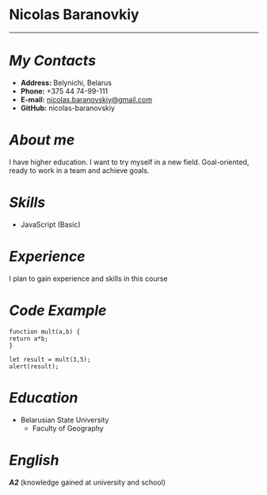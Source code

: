 # Nicolas Baranovkiy
****
# *My Contacts*
* **Address:** Belynichi, Belarus
* **Phone:** +375 44 74-99-111
* **E-mail:** nicolas.baranovskiy@gmail.com
* **GitHub:** nicolas-baranovskiy
# *About me*
I have higher education. I want to try myself in a new field. Goal-oriented, ready to work in a team and achieve goals.
# *Skills*
* JavaScript (Basic)
# *Experience*
I plan to gain experience and skills in this course
# *Code Example*
```
function mult(a,b) {
return a*b;
}

let result = mult(3,5);
alert(result);
```
# *Education*
* Belarusian State University
  + Faculty of Geography 
# *English*
***A2*** (knowledge gained at university and school)
